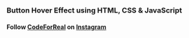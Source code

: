 ### Button Hover Effect using HTML, CSS & JavaScript

#### Follow [CodeForReal](https://www.instagram.com/codeforreal/) on [Instagram](https://www.instagram.com/codeforreal/)
